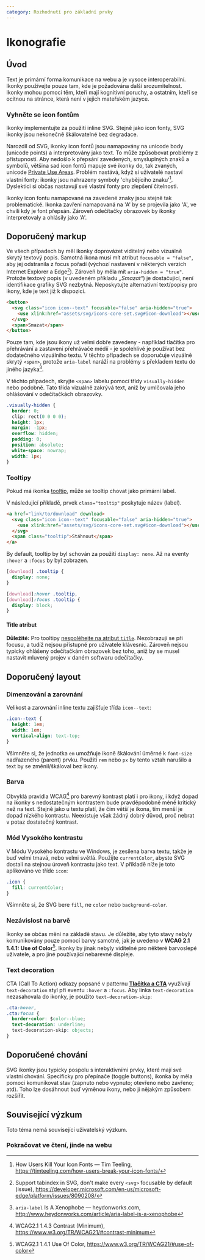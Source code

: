 ```yaml
---
category: Rozhodnutí pro základní prvky
---
```


# Ikonografie

## Úvod

Text je primární forma komunikace na webu a je vysoce interoperabilní. Ikonky používejte pouze tam, kde je požadována další srozumitelnost. Ikonky mohou pomoci těm, kteří mají kognitivní poruchy, a ostatním, kteří se ocitnou na stránce, která není v jejich mateřském jazyce.

### Vyhněte se icon fontům

Ikonky implementujte za použití inline SVG. Stejně jako icon fonty, SVG ikonky jsou nekonečně škálovatelné bez degradace.

Narozdíl od SVG, ikonky icon fontů jsou namapovány na unicode body (unicode points) a interpretovány jako text. To může způsobovat problémy z přístupností. Aby nedošlo k přepsání zavedených, smysluplných znaků a symbolů, většina sad icon fontů mapuje své ikonky do, tak zvaných, unicode [Private Use Areas](https://en.wikipedia.org/wiki/Private_Use_Areas). Problém nastává, když si uživatelé nastaví vlastní fonty: ikonky jsou nahrazeny symboly 'chybějícího znaku'[^1]. Dyslektici si občas nastavují své vlastní fonty pro zlepšení čitelnosti.

Ikonky icon fontu namapované na zavedené znaky jsou stejně tak problematické. Ikonka zavření namapovaná na 'A' by se projevila jako 'A', ve chvíli kdy je font přepsán. Zároveň odečítačky obrazovek by ikonky interpretovaly a ohlásily jako 'A'.

## Doporučený markup

Ve všech případech by měl ikonky doprovázet viditelný nebo vizuálně skrytý textový popis. Samotná ikona musí mít atribut `focusable = "false"`, aby jej odstranila z focus pořadí (výchozí nastavení v některých verzích Internet Explorer a Edge[^2]). Zároveň by měla mít `aria-hidden = "true"`. Protože textový popis (v uvedeném příkladu _„Smazat“_) je dostačující, není identifikace grafiky SVG nezbytná. Neposkytujte alternativní text/popisy pro ikony, kde je text již k dispozici.

```html
<button>  
  <svg class="icon icon--text" focusable="false" aria-hidden="true">
    <use xlink:href="assets/svg/icons-core-set.svg#icon-download"></use>
  </svg>
  <span>Smazat</span>
</button>
```

Pouze tam, kde jsou ikony už velmi dobře zavedeny - například tlačítka pro přehrávání a zastavení přehrávače médií - je spolehlivé je používat bez dodatečného vizuálního textu. V těchto případech se doporučuje vizuálně skrytý `<span>`, protože `aria-label` naráží na problémy s překladem textu do jiného jazyka[^3].

V těchto případech, skryjte `<span>` labelu pomocí třídy `visually-hidden` nebo podobně. Tato třída vizuálně zakrývá text, aniž by umlčovala jeho ohlášování v odečítačkách obrazovky.

```css
.visually-hidden {
  border: 0;
  clip: rect(0 0 0 0);
  height: 1px;
  margin: -1px;
  overflow: hidden;
  padding: 0;
  position: absolute;
  white-space: nowrap;
  width: 1px;
}
```

### Tooltipy

Pokud má ikonka [tooltip](https://en.wikipedia.org/wiki/Tooltip), může se tooltip chovat jako primární label.

V následující příkladě, prvek `class="tooltip"` poskytuje název (label).

```html
<a href="link/to/download" download>
  <svg class="icon icon--text" focusable="false" aria-hidden="true">
    <use xlink:href="assets/svg/icons-core-set.svg#icon-download"></use>
  </svg>
  <span class="tooltip">Stáhnout</span>
</a>
```

By default, tooltip by byl schován za použití `display: none`. Až na eventy `:hover` a `:focus` by byl zobrazen.

```css
[download] .tooltip {
  display: none;
}

[download]:hover .tooltip,
[download]:focus .tooltip {
  display: block;
}
```

#### Title atribut
**Důležité:** Pro tooltipy [nespoléhejte na atribut `title`](https://developer.paciellogroup.com/blog/2012/01/html5-accessibility-chops-title-attribute-use-and-abuse/). Nezobrazují se při focusu, a tudíž nejsou přístupné pro uživatele klávesnic. Zároveň nejsou typicky ohlášeny odečítačkám obrazovek bez toho, aniž by se musel nastavit mluvený projev v daném softwaru odečítačky.

## Doporučený layout

### Dimenzování a zarovnání

Velikost a zarovnání inline textu zajišťuje třída `icon--text`:

```css
.icon--text {
  height: 1em;
  width: 1em;
  vertical-align: text-top;
}
```

Všimněte si, že jednotka `em` umožňuje ikoně škálování úměrné k `font-size` nadřazeného (parent) prvku. Použití `rem` nebo `px` by tento vztah narušilo a text by se změnil/škáloval bez ikony.

### Barva

Obvyklá pravidla WCAG[^4] pro barevný kontrast platí i pro ikony, i když dopad na ikonky s nedostatečným kontrastem bude pravděpodobně méně kritický než na text. Stejně jako u textu platí, že čím větší je ikona, tím menší je dopad nízkého kontrastu. Neexistuje však žádný dobrý důvod, proč nebrat v potaz dostatečný kontrast.

### Mód Vysokého kontrastu

V Módu Vysokého kontrastu ve Windows, je zesílena barva textu, takže je buď velmi tmavá, nebo velmi světlá. Použijte `currentColor`, abyste SVG dostali na stejnou úroveň kontrastu jako text. V příkladě níže je toto aplikováno ve tříde `icon`:

```css
.icon {
  fill: currentColor;
}
```

Všimněte si, že SVG bere `fill`, ne `color` nebo `background-color`.

### Nezávislost na barvě

Ikonky se občas mění na základě stavu. Je důležité, aby tyto stavy nebyly komunikovány pouze pomocí barvy samotné, jak je uvedeno v **WCAG 2.1 1.4.1: Use of Color**[^5]. Ikonky by jinak nebyly viditelné pro některé barvoslepé uživatele, a pro jiné používající nebarevné displeje.

### Text decoration

CTA (Call To Action) odkazy popsané v patternu [**Tlačítka a CTA**](/tlacitka.md) využívají `text-decoration` styl při eventu `:hover` a `:focus`. Aby linka `text-decoration` nezasahovala do ikonky, je použito `text-decoration-skip`:

```css
.cta:hover,
.cta:focus {
  border-color: $color--blue;
  text-decoration: underline;
  text-decoration-skip: objects;
}
```

## Doporučené chování

SVG ikonky jsou typicky pospolu s interaktivními prvky, které mají své vlastní chování. Specificky pro přepínače (toggle buttons), ikonka by měla pomoci komunikovat stav (zapnuto nebo vypnuto; otevřeno nebo zavřeno; atd). Toho lze dosáhnout buď výměnou ikony, nebo ji nějakým způsobem rozšířit.

## Související výzkum

Toto téma nemá související uživatelský výzkum.

### Pokračovat ve čtení, jinde na webu

[^1]: How Users Kill Your Icon Fonts — Tim Teeling, <https://timteeling.com/how-users-break-your-icon-fonts/>
[^2]: Support tabindex in SVG, don't make every `<svg>` focusable by default (issue), <https://developer.microsoft.com/en-us/microsoft-edge/platform/issues/8090208/>
[^3]: `aria-label` Is A Xenophobe — heydonworks.com, <http://www.heydonworks.com/article/aria-label-is-a-xenophobe>
[^4]: WCAG2.1 1.4.3 Contrast (Minimum), <https://www.w3.org/TR/WCAG21/#contrast-minimum>
[^5]: WCAG2.1 1.4.1 Use Of Color, <https://www.w3.org/TR/WCAG21/#use-of-color>